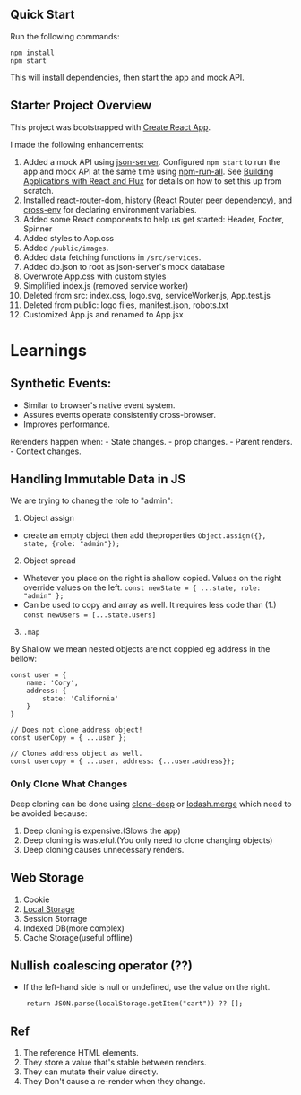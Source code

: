 ## Quick Start

Run the following commands:

```
npm install
npm start
```

This will install dependencies, then start the app and mock API.

## Starter Project Overview

This project was bootstrapped with [Create React App](https://github.com/facebook/create-react-app).

I made the following enhancements:

1. Added a mock API using [json-server](https://github.com/typicode/json-server). Configured `npm start` to run the app and mock API at the same time using [npm-run-all](https://www.npmjs.com/package/npm-run-all). See [Building Applications with React and Flux](https://app.pluralsight.com/library/courses/react-flux-building-applications/table-of-contents) for details on how to set this up from scratch.
1. Installed [react-router-dom](https://www.npmjs.com/package/react-router-dom), [history](https://www.npmjs.com/package/history) (React Router peer dependency), and [cross-env](https://www.npmjs.com/search?q=cross-env) for declaring environment variables.
1. Added some React components to help us get started: Header, Footer, Spinner
1. Added styles to App.css
1. Added `/public/images`.
1. Added data fetching functions in `/src/services`.
1. Added db.json to root as json-server's mock database
1. Overwrote App.css with custom styles
1. Simplified index.js (removed service worker)
1. Deleted from src: index.css, logo.svg, serviceWorker.js, App.test.js
1. Deleted from public: logo files, manifest.json, robots.txt
1. Customized App.js and renamed to App.jsx


# Learnings
## Synthetic Events:
- Similar to browser's native event system.
- Assures events operate consistently cross-browser.
- Improves performance.

Rerenders happen when:
    - State changes.
    - prop changes.
    - Parent renders.
    - Context changes.


## Handling Immutable Data in JS
We are trying to chaneg the role to "admin":
1. Object assign
- create an empty object then add theproperties
    ```Object.assign({}, state, {role: "admin"});```
        
2. Object spread 
- Whatever you place on the right is shallow copied. Values on the right override values on the left.
    ```const newState = { ...state, role: "admin" };```
- Can be used to copy and array as well. It requires less code than (1.)
    ```const newUsers = [...state.users]```

3. 
    ```.map```


By Shallow we mean nested objects are not coppied eg address in the bellow:
```
const user = {
    name: 'Cory',
    address: {
        state: 'California'
    }
}
```
```
// Does not clone address object!
const userCopy = { ...user };
```
```
// Clones address object as well.
const usercopy = { ...user, address: {...user.address}}; 
```
### Only Clone What Changes
Deep cloning can be done using [clone-deep]() or [lodash.merge]() which need to be avoided because:
1. Deep cloning is expensive.(Slows the app)
2. Deep cloning is wasteful.(You only need to clone changing objects)
3. Deep cloning causes unnecessary renders.

## Web Storage
1. Cookie
2. [Local Storage](https://developer.mozilla.org/en-US/docs/Web/API/Window/localStorage)
3. Session Storrage
4. Indexed DB(more complex)
5. Cache Storage(useful offline)


## Nullish coalescing operator (??)
- If the left-hand side is null or undefined, use the value on the right.
```
    return JSON.parse(localStorage.getItem("cart")) ?? [];
```

## Ref
1. The reference HTML elements.
2. They store a value that's stable between renders.
3. They can mutate their value directly.
4. They Don't cause a re-render when they change.